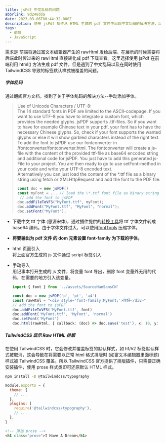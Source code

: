 ```yaml
---
title: jsPdf 中文乱码的问题
abbrlink: 9d248dda
date: 2023-03-06T00:44:32.000Z
description: 使用 jsPdf 插件从 HTML 生成的 pdf 文件中出现中文乱码的解决方法，以及使用 TailwindCSS 的 typography 排版插件显示 Raw HTML
tags:
  - 前端
  - JavaScript
---
```


需求是 前端将通过富文本编辑器产生的 rawHtml 发给后端，在展示的时候需要将后端此时传过来的 rawHtml 直接转化成 pdf 下载查看。这里选择使用 jsPdf 在前端利用 html() 方法生成 pdf 文件，但是遇到了中文乱码以及在同时使用 TailwindCSS 导致的标签默认样式被覆盖的问题。

##### 字体乱码

通过翻阅官方文档，找到了关于字体乱码的解决方法--手动添加字体。

> Use of Unicode Characters / UTF-8:  
> The 14 standard fonts in PDF are limited to the ASCII-codepage. If you want to use UTF-8 you have to integrate a custom font, which provides the needed glyphs. jsPDF supports .ttf-files. So if you want to have for example Chinese text in your pdf, your font has to have the necessary Chinese glyphs. So, check if your font supports the wanted glyphs or else it will show garbled characters instead of the right text.  
> To add the font to jsPDF use our fontconverter in /fontconverter/fontconverter.html. The fontconverter will create a js-file with the content of the provided ttf-file as base64 encoded string and additional code for jsPDF. You just have to add this generated js-File to your project. You are then ready to go to use setFont-method in your code and write your UTF-8 encoded text.  
> Alternatively you can just load the content of the \*.ttf file as a binary string using fetch or XMLHttpRequest and add the font to the PDF file:
>
> ```js
> const doc = new jsPDF()
> const myFont = ... // load the \*.ttf font file as binary string
>  // add the font to jsPDF
> doc.addFileToVFS("MyFont.ttf", myFont);
> doc.addFont("MyFont.ttf", "MyFont", "normal");
> doc.setFont("MyFont");
> ```

- 下载中文 ttf 字体 (思源宋体)，通过插件提供的[转换工具](https://rawgit.com/MrRio/jsPDF/master/fontconverter/fontconverter.html)将 ttf 字体文件转成 base64 编码。由于字体文件过大，可以使用[fontTools](/posts/af6cffb5) 压缩字体。

- **将要输出为 pdf 文件 的 dom 元素设置 font-family 为下载的字体。**

- html 页面引入  
  将上面官方生成的 js 文件通过 script 标签引入

- 手动导入  
  用记事本打开生成的 js 文件，将变量 font 导出，删除 font 变量外无用的代码，在需要的地方引入该变量。

  ```ts
  import { font } from '../assets/SourceHanSansCN'

  const doc = new jsPDF('p', 'pt', 'a4')
  const rawHtml = "<div style='font-family:MyFont;'>你好</div>"
  // add the font to jsPDF
  doc.addFileToVFS('MyFont.ttf', font)
  doc.addFont('MyFont.ttf', 'MyFont', 'normal')
  doc.setFont('MyFont')
  doc.html(rawHtml, { callback: (doc) => doc.save('test'), x: 10, y: 10 })
  ```

##### TailwindCSS 显示 Raw HTML 排版

在使用 TailwindCSS 时，它会修改并覆盖标签的默认样式，如 h1/h2 标签默认样式被取消，这会导致在将需要以正常 html 格式排版时 (如富文本编辑器里面标题) 样式被 TailwindCSS 覆盖。所以 TailwindCSS 官方提供了排版插件，只需要正确安装插件，使用 prose 样式类即可还原默认 HTML 样式。

```bash
npm install -D @tailwindcss/typography
```

```js
module.exports = {
  theme: {
    // ...
  },
  plugins: [
    require('@tailwindcss/typography'),
    // ...
  ],
}
```

```html
<!-- 添加 prose -->
<h1 class="prose">I Have A Dream</h1>
```
